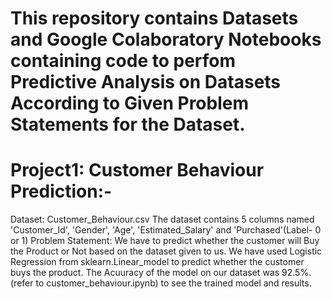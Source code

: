 # This repository contains Datasets and Google Colaboratory Notebooks containing code to perfom Predictive Analysis on Datasets According to Given Problem Statements for the Dataset.
# Project1: Customer Behaviour Prediction:- 
Dataset: Customer_Behaviour.csv  The dataset contains 5 columns named 'Customer_Id', 'Gender', 'Age', 'Estimated_Salary' and 'Purchased'(Label- 0 or 1)
Problem Statement: We have to predict whether the customer will Buy the Product or Not based on the dataset given to us.
We have used Logistic Regression from sklearn.Linear_model to predict whether the customer buys the product. The Acuuracy of the model on our dataset was 92.5%.(refer to customer_behaviour.ipynb) to see the trained model and results.
